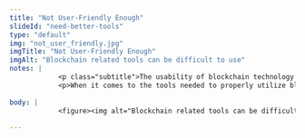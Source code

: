 ```yaml
--- 
title: "Not User-Friendly Enough"
slideId: "need-better-tools"
type: "default"
img: "not_user_friendly.jpg"
imgTitle: "Not User-Friendly Enough"
imgAlt: "Blockchain related tools can be difficult to use"
notes: | 
            <p class="subtitle">The usability of blockchain technology has improved greatly, but still has to continued to improve.</p>
            <p>When it comes to the tools needed to properly utilize blockchain technology, they aren&apos;t quite user friendly enough. They are a vast improvement upon the ecosystem that existed just a few years ago, but many still find cryptocurrency management difficult. It is only logical to assume that this trend is going to continue. There are many projects looking to make using cryptocurrency and blockchain technology easier to use. With the improvement concerning ease of use over the past few years, there will no doubt be significant advancements towards a tool that is so easy to use, most of the world has the access and ability to properly utilize it.</p>
        
body: | 
            <figure><img alt="Blockchain related tools can be difficult to use" src="images/not_user_friendly.jpg" title="Not User-Friendly Enough"></figure>
        
---
```

